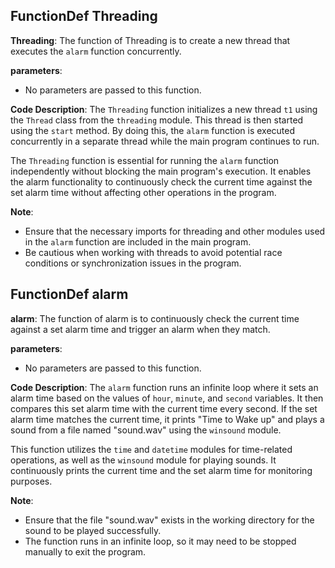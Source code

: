 ## FunctionDef Threading
**Threading**: The function of Threading is to create a new thread that executes the `alarm` function concurrently.

**parameters**:
- No parameters are passed to this function.

**Code Description**:
The `Threading` function initializes a new thread `t1` using the `Thread` class from the `threading` module. This thread is then started using the `start` method. By doing this, the `alarm` function is executed concurrently in a separate thread while the main program continues to run.

The `Threading` function is essential for running the `alarm` function independently without blocking the main program's execution. It enables the alarm functionality to continuously check the current time against the set alarm time without affecting other operations in the program.

**Note**:
- Ensure that the necessary imports for threading and other modules used in the `alarm` function are included in the main program.
- Be cautious when working with threads to avoid potential race conditions or synchronization issues in the program.
## FunctionDef alarm
**alarm**: The function of alarm is to continuously check the current time against a set alarm time and trigger an alarm when they match.

**parameters**:
- No parameters are passed to this function.

**Code Description**:
The `alarm` function runs an infinite loop where it sets an alarm time based on the values of `hour`, `minute`, and `second` variables. It then compares this set alarm time with the current time every second. If the set alarm time matches the current time, it prints "Time to Wake up" and plays a sound from a file named "sound.wav" using the `winsound` module.

This function utilizes the `time` and `datetime` modules for time-related operations, as well as the `winsound` module for playing sounds. It continuously prints the current time and the set alarm time for monitoring purposes.

**Note**:
- Ensure that the file "sound.wav" exists in the working directory for the sound to be played successfully.
- The function runs in an infinite loop, so it may need to be stopped manually to exit the program.
